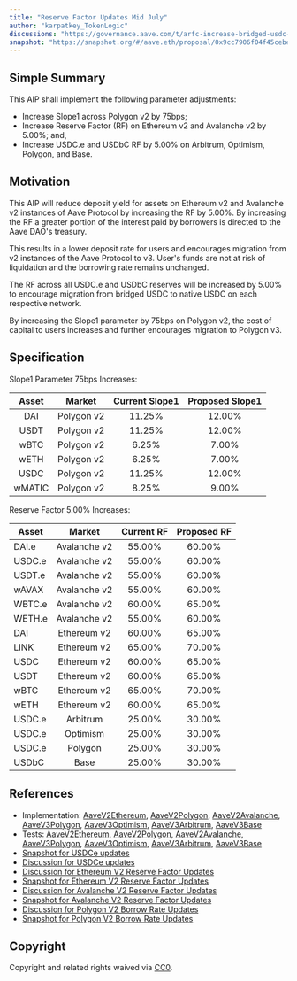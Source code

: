 ```yaml
---
title: "Reserve Factor Updates Mid July"
author: "karpatkey_TokenLogic"
discussions: "https://governance.aave.com/t/arfc-increase-bridged-usdc-reserve-factor-across-all-deployments/17787"
snapshot: "https://snapshot.org/#/aave.eth/proposal/0x9cc7906f04f45cebeaa48a05ed281f49da00d89c4dd988a968272fa179f14d06"
---
```


## Simple Summary

This AIP shall implement the following parameter adjustments:

- Increase Slope1 across Polygon v2 by 75bps;
- Increase Reserve Factor (RF) on Ethereum v2 and Avalanche v2 by 5.00%; and,
- Increase USDC.e and USDbC RF by 5.00% on Arbitrum, Optimism, Polygon, and Base.

## Motivation

This AIP will reduce deposit yield for assets on Ethereum v2 and Avalanche v2 instances of Aave Protocol by increasing the RF by 5.00%. By increasing the RF a greater portion of the interest paid by borrowers is directed to the Aave DAO's treasury.

This results in a lower deposit rate for users and encourages migration from v2 instances of the Aave Protocol to v3. User's funds are not at risk of liquidation and the borrowing rate remains unchanged.

The RF across all USDC.e and USDbC reserves will be increased by 5.00% to encourage migration from bridged USDC to native USDC on each respective network.

By increasing the Slope1 parameter by 75bps on Polygon v2, the cost of capital to users increases and further encourages migration to Polygon v3.

## Specification

Slope1 Parameter 75bps Increases:

| Asset  |   Market   | Current Slope1 | Proposed Slope1 |
| :----: | :--------: | :------------: | :-------------: |
|  DAI   | Polygon v2 |     11.25%     |     12.00%      |
|  USDT  | Polygon v2 |     11.25%     |     12.00%      |
|  wBTC  | Polygon v2 |     6.25%      |      7.00%      |
|  wETH  | Polygon v2 |     6.25%      |      7.00%      |
|  USDC  | Polygon v2 |     11.25%     |     12.00%      |
| wMATIC | Polygon v2 |     8.25%      |      9.00%      |

Reserve Factor 5.00% Increases:

| Asset  |    Market    | Current RF | Proposed RF |
| ------ | :----------: | :--------: | :---------: |
| DAI.e  | Avalanche v2 |   55.00%   |   60.00%    |
| USDC.e | Avalanche v2 |   55.00%   |   60.00%    |
| USDT.e | Avalanche v2 |   55.00%   |   60.00%    |
| wAVAX  | Avalanche v2 |   55.00%   |   60.00%    |
| WBTC.e | Avalanche v2 |   60.00%   |   65.00%    |
| WETH.e | Avalanche v2 |   55.00%   |   60.00%    |
| DAI    | Ethereum v2  |   60.00%   |   65.00%    |
| LINK   | Ethereum v2  |   65.00%   |   70.00%    |
| USDC   | Ethereum v2  |   60.00%   |   65.00%    |
| USDT   | Ethereum v2  |   60.00%   |   65.00%    |
| wBTC   | Ethereum v2  |   65.00%   |   70.00%    |
| wETH   | Ethereum v2  |   60.00%   |   65.00%    |
| USDC.e |   Arbitrum   |   25.00%   |   30.00%    |
| USDC.e |   Optimism   |   25.00%   |   30.00%    |
| USDC.e |   Polygon    |   25.00%   |   30.00%    |
| USDbC  |     Base     |   25.00%   |   30.00%    |

## References

- Implementation: [AaveV2Ethereum](https://github.com/bgd-labs/aave-proposals-v3/blob/4fd5291f0216f0c9b0821b3ecf2d4cc63f03aa60/src/20240711_Multi_ReserveFactorUpdatesMidJuly/AaveV2Ethereum_ReserveFactorUpdatesMidJuly_20240711.sol), [AaveV2Polygon](https://github.com/bgd-labs/aave-proposals-v3/blob/4fd5291f0216f0c9b0821b3ecf2d4cc63f03aa60/src/20240711_Multi_ReserveFactorUpdatesMidJuly/AaveV2Polygon_ReserveFactorUpdatesMidJuly_20240711.sol), [AaveV2Avalanche](https://github.com/bgd-labs/aave-proposals-v3/blob/4fd5291f0216f0c9b0821b3ecf2d4cc63f03aa60/src/20240711_Multi_ReserveFactorUpdatesMidJuly/AaveV2Avalanche_ReserveFactorUpdatesMidJuly_20240711.sol), [AaveV3Polygon](https://github.com/bgd-labs/aave-proposals-v3/blob/4fd5291f0216f0c9b0821b3ecf2d4cc63f03aa60/src/20240711_Multi_ReserveFactorUpdatesMidJuly/AaveV3Polygon_ReserveFactorUpdatesMidJuly_20240711.sol), [AaveV3Optimism](https://github.com/bgd-labs/aave-proposals-v3/blob/4fd5291f0216f0c9b0821b3ecf2d4cc63f03aa60/src/20240711_Multi_ReserveFactorUpdatesMidJuly/AaveV3Optimism_ReserveFactorUpdatesMidJuly_20240711.sol), [AaveV3Arbitrum](https://github.com/bgd-labs/aave-proposals-v3/blob/4fd5291f0216f0c9b0821b3ecf2d4cc63f03aa60/src/20240711_Multi_ReserveFactorUpdatesMidJuly/AaveV3Arbitrum_ReserveFactorUpdatesMidJuly_20240711.sol), [AaveV3Base](https://github.com/bgd-labs/aave-proposals-v3/blob/4fd5291f0216f0c9b0821b3ecf2d4cc63f03aa60/src/20240711_Multi_ReserveFactorUpdatesMidJuly/AaveV3Base_ReserveFactorUpdatesMidJuly_20240711.sol)
- Tests: [AaveV2Ethereum](https://github.com/bgd-labs/aave-proposals-v3/blob/4fd5291f0216f0c9b0821b3ecf2d4cc63f03aa60/src/20240711_Multi_ReserveFactorUpdatesMidJuly/AaveV2Ethereum_ReserveFactorUpdatesMidJuly_20240711.t.sol), [AaveV2Polygon](https://github.com/bgd-labs/aave-proposals-v3/blob/4fd5291f0216f0c9b0821b3ecf2d4cc63f03aa60/src/20240711_Multi_ReserveFactorUpdatesMidJuly/AaveV2Polygon_ReserveFactorUpdatesMidJuly_20240711.t.sol), [AaveV2Avalanche](https://github.com/bgd-labs/aave-proposals-v3/blob/4fd5291f0216f0c9b0821b3ecf2d4cc63f03aa60/src/20240711_Multi_ReserveFactorUpdatesMidJuly/AaveV2Avalanche_ReserveFactorUpdatesMidJuly_20240711.t.sol), [AaveV3Polygon](https://github.com/bgd-labs/aave-proposals-v3/blob/4fd5291f0216f0c9b0821b3ecf2d4cc63f03aa60/src/20240711_Multi_ReserveFactorUpdatesMidJuly/AaveV3Polygon_ReserveFactorUpdatesMidJuly_20240711.t.sol), [AaveV3Optimism](https://github.com/bgd-labs/aave-proposals-v3/blob/4fd5291f0216f0c9b0821b3ecf2d4cc63f03aa60/src/20240711_Multi_ReserveFactorUpdatesMidJuly/AaveV3Optimism_ReserveFactorUpdatesMidJuly_20240711.t.sol), [AaveV3Arbitrum](https://github.com/bgd-labs/aave-proposals-v3/blob/4fd5291f0216f0c9b0821b3ecf2d4cc63f03aa60/src/20240711_Multi_ReserveFactorUpdatesMidJuly/AaveV3Arbitrum_ReserveFactorUpdatesMidJuly_20240711.t.sol), [AaveV3Base](https://github.com/bgd-labs/aave-proposals-v3/blob/4fd5291f0216f0c9b0821b3ecf2d4cc63f03aa60/src/20240711_Multi_ReserveFactorUpdatesMidJuly/AaveV3Base_ReserveFactorUpdatesMidJuly_20240711.t.sol)
- [Snapshot for USDCe updates](https://snapshot.org/#/aave.eth/proposal/0x9cc7906f04f45cebeaa48a05ed281f49da00d89c4dd988a968272fa179f14d06)
- [Discussion for USDCe updates](https://governance.aave.com/t/arfc-increase-bridged-usdc-reserve-factor-across-all-deployments/17787/5)
- [Discussion for Ethereum V2 Reserve Factor Updates](https://governance.aave.com/t/arfc-ethereum-v2-reserve-factor-adjustment/16764/14)
- [Snapshot for Ethereum V2 Reserve Factor Updates](https://snapshot.org/#/aave.eth/proposal/0x26a03c08359c340f63b78b0c3e96d37aa0adeda65814643b0886d4719048ea7e)
- [Discussion for Avalanche V2 Reserve Factor Updates](https://governance.aave.com/t/arfc-avalanche-v2-reserve-factor-adjustment/17040/9)
- [Snapshot for Avalanche V2 Reserve Factor Updates](https://snapshot.org/#/aave.eth/proposal/0x770ff4e02634c77aaa09952345551168920f7878b32ab03fcef92763a5fb70ab)
- [Discussion for Polygon V2 Borrow Rate Updates](https://governance.aave.com/t/arfc-polygon-v2-borrow-rate-adjustments/17252/9)
- [Snapshot for Polygon V2 Borrow Rate Updates](https://snapshot.org/#/aave.eth/proposal/0x95643085ee16eb0eaa4110a9f0ea8223009f9521e596e1a958303705a5001363)

## Copyright

Copyright and related rights waived via [CC0](https://creativecommons.org/publicdomain/zero/1.0/).
